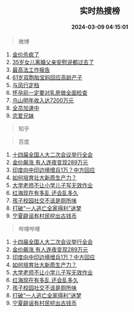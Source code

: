 <div align="center"><h2>实时热搜榜</h2><h4>2024-03-09 04:15:01</h4></div>

> 微博  

1. [金价杀疯了](https://s.weibo.com/weibo?q=%23%E9%87%91%E4%BB%B7%E6%9D%80%E7%96%AF%E4%BA%86%23&t=31&band_rank=1&Refer=top)<br />
2. [35岁女儿离婚父亲安慰说都过去了](https://s.weibo.com/weibo?q=%2335%E5%B2%81%E5%A5%B3%E5%84%BF%E7%A6%BB%E5%A9%9A%E7%88%B6%E4%BA%B2%E5%AE%89%E6%85%B0%E8%AF%B4%E9%83%BD%E8%BF%87%E5%8E%BB%E4%BA%86%23&t=31&band_rank=2&Refer=top)<br />
3. [最高法工作报告](https://s.weibo.com/weibo?q=%23%E6%9C%80%E9%AB%98%E6%B3%95%E5%B7%A5%E4%BD%9C%E6%8A%A5%E5%91%8A%23&t=31&band_rank=3&Refer=top)<br />
4. [61岁双胞胎宝妈回应高龄产子](https://s.weibo.com/weibo?q=%2361%E5%B2%81%E5%8F%8C%E8%83%9E%E8%83%8E%E5%AE%9D%E5%A6%88%E5%9B%9E%E5%BA%94%E9%AB%98%E9%BE%84%E4%BA%A7%E5%AD%90%23&t=31&band_rank=4&Refer=top)<br />
5. [与凤行定档](https://s.weibo.com/weibo?q=%E4%B8%8E%E5%87%A4%E8%A1%8C%E5%AE%9A%E6%A1%A3&t=31&band_rank=5&Refer=top)<br />
6. [怀孕前一定要对乳房做全面检查](https://s.weibo.com/weibo?q=%23%E6%80%80%E5%AD%95%E5%89%8D%E4%B8%80%E5%AE%9A%E8%A6%81%E5%AF%B9%E4%B9%B3%E6%88%BF%E5%81%9A%E5%85%A8%E9%9D%A2%E6%A3%80%E6%9F%A5%23&t=31&band_rank=6&Refer=top)<br />
7. [鸟山明年收入达7200万元](https://s.weibo.com/weibo?q=%23%E9%B8%9F%E5%B1%B1%E6%98%8E%E5%B9%B4%E6%94%B6%E5%85%A5%E8%BE%BE7200%E4%B8%87%E5%85%83%23&t=31&band_rank=7&Refer=top)<br />
8. [全员加速中](https://s.weibo.com/weibo?q=%E5%85%A8%E5%91%98%E5%8A%A0%E9%80%9F%E4%B8%AD&t=31&band_rank=8&Refer=top)<br />
9. [恋爱兄妹](https://s.weibo.com/weibo?q=%E6%81%8B%E7%88%B1%E5%85%84%E5%A6%B9&t=31&band_rank=9&Refer=top)<br />

> 知乎  


> 百度  

1. [十四届全国人大二次会议举行全会](https://www.baidu.com/s?wd=%E5%8D%81%E5%9B%9B%E5%B1%8A%E5%85%A8%E5%9B%BD%E4%BA%BA%E5%A4%A7%E4%BA%8C%E6%AC%A1%E4%BC%9A%E8%AE%AE%E4%B8%BE%E8%A1%8C%E5%85%A8%E4%BC%9A&sa=fyb_news&rsv_dl=fyb_news)<br />
2. [金价飙涨 有人连夜变现289万元](https://www.baidu.com/s?wd=%E9%87%91%E4%BB%B7%E9%A3%99%E6%B6%A8+%E6%9C%89%E4%BA%BA%E8%BF%9E%E5%A4%9C%E5%8F%98%E7%8E%B0289%E4%B8%87%E5%85%83&sa=fyb_news&rsv_dl=fyb_news)<br />
3. [印度向中印边境增兵1万？中方回应](https://www.baidu.com/s?wd=%E5%8D%B0%E5%BA%A6%E5%90%91%E4%B8%AD%E5%8D%B0%E8%BE%B9%E5%A2%83%E5%A2%9E%E5%85%B51%E4%B8%87%EF%BC%9F%E4%B8%AD%E6%96%B9%E5%9B%9E%E5%BA%94&sa=fyb_news&rsv_dl=fyb_news)<br />
4. [如何培育壮大新质生产力？](https://www.baidu.com/s?wd=%E5%A6%82%E4%BD%95%E5%9F%B9%E8%82%B2%E5%A3%AE%E5%A4%A7%E6%96%B0%E8%B4%A8%E7%94%9F%E4%BA%A7%E5%8A%9B%EF%BC%9F&sa=fyb_news&rsv_dl=fyb_news)<br />
5. [大学老师不让小学儿子写无效作业](https://www.baidu.com/s?wd=%E5%A4%A7%E5%AD%A6%E8%80%81%E5%B8%88%E4%B8%8D%E8%AE%A9%E5%B0%8F%E5%AD%A6%E5%84%BF%E5%AD%90%E5%86%99%E6%97%A0%E6%95%88%E4%BD%9C%E4%B8%9A&sa=fyb_news&rsv_dl=fyb_news)<br />
6. [红海现在有多乱 还会乱多久](https://www.baidu.com/s?wd=%E7%BA%A2%E6%B5%B7%E7%8E%B0%E5%9C%A8%E6%9C%89%E5%A4%9A%E4%B9%B1+%E8%BF%98%E4%BC%9A%E4%B9%B1%E5%A4%9A%E4%B9%85&sa=fyb_news&rsv_dl=fyb_news)<br />
7. [孩子校园社交不该是厕所味](https://www.baidu.com/s?wd=%E5%AD%A9%E5%AD%90%E6%A0%A1%E5%9B%AD%E7%A4%BE%E4%BA%A4%E4%B8%8D%E8%AF%A5%E6%98%AF%E5%8E%95%E6%89%80%E5%91%B3&sa=fyb_news&rsv_dl=fyb_news)<br />
8. [打破“一人逃亡全家得利”迷梦](https://www.baidu.com/s?wd=%E6%89%93%E7%A0%B4%E2%80%9C%E4%B8%80%E4%BA%BA%E9%80%83%E4%BA%A1%E5%85%A8%E5%AE%B6%E5%BE%97%E5%88%A9%E2%80%9D%E8%BF%B7%E6%A2%A6&sa=fyb_news&rsv_dl=fyb_news)<br />
9. [宁夏辟谣有村民挖出古钱币](https://www.baidu.com/s?wd=%E5%AE%81%E5%A4%8F%E8%BE%9F%E8%B0%A3%E6%9C%89%E6%9D%91%E6%B0%91%E6%8C%96%E5%87%BA%E5%8F%A4%E9%92%B1%E5%B8%81&sa=fyb_news&rsv_dl=fyb_news)<br />

> 哔哩哔哩  

1. [十四届全国人大二次会议举行全会](https://www.baidu.com/s?wd=%E5%8D%81%E5%9B%9B%E5%B1%8A%E5%85%A8%E5%9B%BD%E4%BA%BA%E5%A4%A7%E4%BA%8C%E6%AC%A1%E4%BC%9A%E8%AE%AE%E4%B8%BE%E8%A1%8C%E5%85%A8%E4%BC%9A&sa=fyb_news&rsv_dl=fyb_news)<br />
2. [金价飙涨 有人连夜变现289万元](https://www.baidu.com/s?wd=%E9%87%91%E4%BB%B7%E9%A3%99%E6%B6%A8+%E6%9C%89%E4%BA%BA%E8%BF%9E%E5%A4%9C%E5%8F%98%E7%8E%B0289%E4%B8%87%E5%85%83&sa=fyb_news&rsv_dl=fyb_news)<br />
3. [印度向中印边境增兵1万？中方回应](https://www.baidu.com/s?wd=%E5%8D%B0%E5%BA%A6%E5%90%91%E4%B8%AD%E5%8D%B0%E8%BE%B9%E5%A2%83%E5%A2%9E%E5%85%B51%E4%B8%87%EF%BC%9F%E4%B8%AD%E6%96%B9%E5%9B%9E%E5%BA%94&sa=fyb_news&rsv_dl=fyb_news)<br />
4. [如何培育壮大新质生产力？](https://www.baidu.com/s?wd=%E5%A6%82%E4%BD%95%E5%9F%B9%E8%82%B2%E5%A3%AE%E5%A4%A7%E6%96%B0%E8%B4%A8%E7%94%9F%E4%BA%A7%E5%8A%9B%EF%BC%9F&sa=fyb_news&rsv_dl=fyb_news)<br />
5. [大学老师不让小学儿子写无效作业](https://www.baidu.com/s?wd=%E5%A4%A7%E5%AD%A6%E8%80%81%E5%B8%88%E4%B8%8D%E8%AE%A9%E5%B0%8F%E5%AD%A6%E5%84%BF%E5%AD%90%E5%86%99%E6%97%A0%E6%95%88%E4%BD%9C%E4%B8%9A&sa=fyb_news&rsv_dl=fyb_news)<br />
6. [红海现在有多乱 还会乱多久](https://www.baidu.com/s?wd=%E7%BA%A2%E6%B5%B7%E7%8E%B0%E5%9C%A8%E6%9C%89%E5%A4%9A%E4%B9%B1+%E8%BF%98%E4%BC%9A%E4%B9%B1%E5%A4%9A%E4%B9%85&sa=fyb_news&rsv_dl=fyb_news)<br />
7. [孩子校园社交不该是厕所味](https://www.baidu.com/s?wd=%E5%AD%A9%E5%AD%90%E6%A0%A1%E5%9B%AD%E7%A4%BE%E4%BA%A4%E4%B8%8D%E8%AF%A5%E6%98%AF%E5%8E%95%E6%89%80%E5%91%B3&sa=fyb_news&rsv_dl=fyb_news)<br />
8. [打破“一人逃亡全家得利”迷梦](https://www.baidu.com/s?wd=%E6%89%93%E7%A0%B4%E2%80%9C%E4%B8%80%E4%BA%BA%E9%80%83%E4%BA%A1%E5%85%A8%E5%AE%B6%E5%BE%97%E5%88%A9%E2%80%9D%E8%BF%B7%E6%A2%A6&sa=fyb_news&rsv_dl=fyb_news)<br />
9. [宁夏辟谣有村民挖出古钱币](https://www.baidu.com/s?wd=%E5%AE%81%E5%A4%8F%E8%BE%9F%E8%B0%A3%E6%9C%89%E6%9D%91%E6%B0%91%E6%8C%96%E5%87%BA%E5%8F%A4%E9%92%B1%E5%B8%81&sa=fyb_news&rsv_dl=fyb_news)<br />
